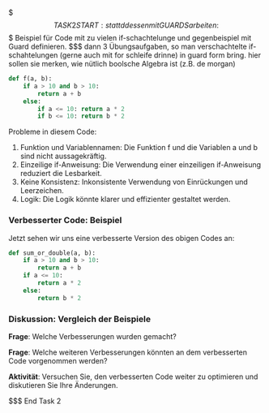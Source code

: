 $$$ TASK 2 START: stattddessen mit GUARDS arbeiten: 
$$$ Beispiel für Code mit zu vielen if-schachtelunge und gegenbeispiel mit Guard definieren.
$$$ dann 3 Übungsaufgaben, so man verschachtelte if-schahtelungen (gerne auch mit for schleife drinne) in 
guard form bring. hier sollen sie merken, wie nütlich boolsche Algebra ist (z.B. de morgan)

```python
def f(a, b):
    if a > 10 and b > 10:
        return a + b
    else:
        if a <= 10: return a * 2
        if b <= 10: return b * 2
```

Probleme in diesem Code:

1. Funktion und Variablennamen: Die Funktion f und die Variablen a und b sind nicht aussagekräftig.
2. Einzeilige if-Anweisung: Die Verwendung einer einzeiligen if-Anweisung reduziert die Lesbarkeit.
3. Keine Konsistenz: Inkonsistente Verwendung von Einrückungen und Leerzeichen.
4. Logik: Die Logik könnte klarer und effizienter gestaltet werden.

### Verbesserter Code: Beispiel

Jetzt sehen wir uns eine verbesserte Version des obigen Codes an:

```python
def sum_or_double(a, b):
    if a > 10 and b > 10:
        return a + b
    if a <= 10:
        return a * 2
    else:
        return b * 2
```

### Diskussion: Vergleich der Beispiele

**Frage**: Welche Verbesserungen wurden gemacht?

**Frage**: Welche weiteren Verbesserungen könnten an dem verbesserten Code vorgenommen werden?

**Aktivität**: Versuchen Sie, den verbesserten Code weiter zu optimieren und diskutieren Sie Ihre Änderungen.

$$$ End Task 2